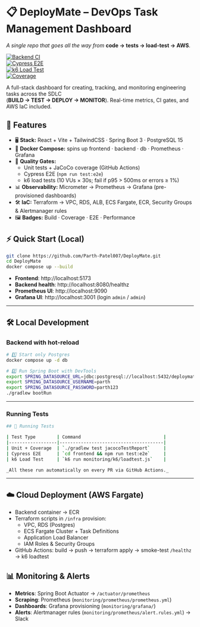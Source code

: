 # 📋 DeployMate – DevOps Task Management Dashboard  
*A single repo that goes all the way from* **code → tests → load-test → AWS**.

[![Backend CI](https://github.com/Parth-Patel007/DeployMate/actions/workflows/backend-ci.yml/badge.svg)](https://github.com/Parth-Patel007/DeployMate/actions/workflows/backend-ci.yml)  
[![Cypress E2E](https://github.com/Parth-Patel007/DeployMate/actions/workflows/cypress-e2e.yml/badge.svg)](https://github.com/Parth-Patel007/DeployMate/actions/workflows/cypress-e2e.yml)  
[![k6 Load Test](https://github.com/Parth-Patel007/DeployMate/actions/workflows/load-test.yml/badge.svg)](https://github.com/Parth-Patel007/DeployMate/actions/workflows/load-test.yml)  
[![Coverage](https://codecov.io/gh/Parth-Patel007/DeployMate/branch/main/graph/badge.svg)](https://codecov.io/gh/Parth-Patel007/DeployMate)


A full-stack dashboard for creating, tracking, and monitoring engineering tasks across the SDLC  
(**BUILD → TEST → DEPLOY → MONITOR**). Real-time metrics, CI gates, and AWS IaC included.


## 🚀 Features

- 🖥 **Stack:** React + Vite + TailwindCSS · Spring Boot 3 · PostgreSQL 15  
- 🐳 **Docker Compose:** spins up frontend · backend · db · Prometheus · Grafana  
- 🧪 **Quality Gates:**  
  - Unit tests + JaCoCo coverage (GitHub Actions)  
  - Cypress E2E (`npm run test:e2e`)  
  - k6 load tests (10 VUs × 30s; fail if p95 > 500ms or errors ≥ 1%)  
- 📊 **Observability:** Micrometer → Prometheus → Grafana (pre-provisioned dashboards)  
- 🛠 **IaC:** Terraform → VPC, RDS, ALB, ECS Fargate, ECR, Security Groups & Alertmanager rules  
- 🖼 **Badges:** Build · Coverage · E2E · Performance  

## ⚡ Quick Start (Local)

~~~bash
git clone https://github.com/Parth-Patel007/DeployMate.git
cd DeployMate
docker compose up --build
~~~

- **Frontend**: http://localhost:5173  
- **Backend health**: http://localhost:8080/healthz  
- **Prometheus UI**: http://localhost:9090  
- **Grafana UI**: http://localhost:3001  (login `admin` / `admin`)



---

## 🛠 Local Development

### Backend with hot-reload

~~~bash
# 1️⃣ Start only Postgres
docker compose up -d db

# 2️⃣ Run Spring Boot with DevTools
export SPRING_DATASOURCE_URL=jdbc:postgresql://localhost:5432/deploymate
export SPRING_DATASOURCE_USERNAME=parth
export SPRING_DATASOURCE_PASSWORD=parth123
./gradlew bootRun
~~~


---

###  Running Tests
~~~bash
## 🧪 Running Tests

| Test Type        | Command                               |
|------------------|---------------------------------------|
| Unit + Coverage  | `./gradlew test jacocoTestReport`     |
| Cypress E2E      | `cd frontend && npm run test:e2e`     |
| k6 Load Test     | `k6 run monitoring/k6/loadtest.js`    |

_All these run automatically on every PR via GitHub Actions._

~~~

---


## ☁️ Cloud Deployment (AWS Fargate)

- Backend container → ECR  
- Terraform scripts in `/infra` provision:  
  - VPC, RDS (Postgres)  
  - ECS Fargate Cluster + Task Definitions  
  - Application Load Balancer  
  - IAM Roles & Security Groups  
- GitHub Actions: build → push → terraform apply → smoke-test `/healthz` → k6 loadtest



## 📊 Monitoring & Alerts

- **Metrics**: Spring Boot Actuator → `/actuator/prometheus`  
- **Scraping**: Prometheus (`monitoring/prometheus/prometheus.yml`)  
- **Dashboards**: Grafana provisioning (`monitoring/grafana/`)  
- **Alerts**: Alertmanager rules (`monitoring/prometheus/alert.rules.yml`) → Slack
